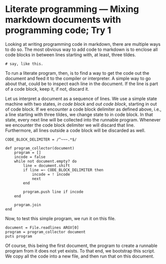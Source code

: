 
# Literate programming — Mixing markdown documents with programming code; Try 1

Looking at writing programming code in markdown, there are multiple ways to do
so. The most obvious way to add code to markdown is to enclose all code blocks
in between lines starting with, at least, three tildes.

~~~
# say, like this.
~~~

To run a literate program, then, is to find a way to get the code out the
document and feed it to the compiler or interpreter. A simple way to go about
that, could be to inspect each line in the document. If the line is part of a
code block, keep it, if not, discard it.

Let us interpret a document as a sequence of lines. We use a simple state
machine with two states, *in code block* and *out code block*, starting in out
of code block. If we encounter a code block delimiter as defined above, i.e.,
a line starting with three tildes, we change state to in code block. In that
state, every next line will be collected into the runnable program. Whenever
we encounter the code block delimiter we will discard that line. Furthermore,
all lines outside a code block will be discarded as well.

~~~{.ruby}
CODE_BLOCK_DELIMITER = /^~~~.*$/

def program_collector(document)
    program = []
    incode = false
    while not document.empty? do
        line = document.shift
        if line =~ CODE_BLOCK_DELIMITER then
            incode = ! incode
            next
        end

        program.push line if incode
    end

    program.join
end
~~~

Now, to test this simple program, we run it on this file.

~~~
document = File.readlines ARGV[0]
program = program_collector document
puts program
~~~

Of course, this being the first document, the program to create a runnable
program from it does not yet exists. To that end, we bootstrap this script. We
copy all the code into a new file, and then run that on this document.
